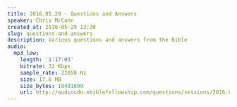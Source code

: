 ```yaml
---
title: 2016.05.29 - Questions and Answers
speaker: Chris McCann
created_at: 2016-05-29 13:30
slug: questions-and-answers
description: Various questions and answers from the Bible
audio:
  mp3_low:
    length: '1:17:03'
    bitrate: 32 Kbps
    sample_rate: 22050 Hz
    size: 17.6 MB
    size_bytes: 18491899
    url: http://audiocdn.ebiblefellowship.com/questions/sessions/2016.05.29_McCann_-_Questions_and_Answers.mp3
---
```

